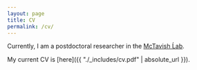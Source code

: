 ```yaml
---
layout: page
title: CV
permalink: /cv/
---
```


Currently, I am a postdoctoral researcher in the [McTavish Ĺab](https://mctavishlab.github.io/).

My current CV is [here]({{ "./_includes/cv.pdf" | absolute_url }}).